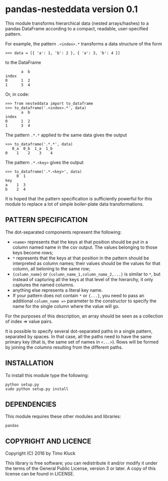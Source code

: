 pandas-nesteddata version 0.1
=============================

This module transforms hierarchical data (nested arrays/hashes) to
a pandas DataFrame according to a compact, readable, user-specified pattern.

For example, the pattern `.<index>.*` transforms a data structure
of the form

    >>> data = [{ 'a': 1, 'b': 2 }, { 'a': 3, 'b': 4 }]

to the DataFrame

           a  b
    index
    0      1  2
    1      3  4

Or, in code:

    >>> from nesteddata import to_dataframe
    >>> to_dataframe('.<index>.*', data)
           a  b
    index      
    0      1  2
    1      3  4

The pattern `.*.*` applied to the same data gives the output

    >>> to_dataframe('.*.*', data)
       0_a  0_b  1_a  1_b
    0    1    2    3    4

The pattern `.*.<key>` gives the output

    >>> to_dataframe('.*.<key>', data)
         0  1
    key      
    a    1  3
    b    2  4

It is hoped that the pattern specification is sufficiently powerful for this
module to replace a lot of simple boiler-plate data transformations.

PATTERN SPECIFICATION
---------------------

The dot-separated components represent the following:

- `<name>` represents that the keys at that position should be put in a column
  named name in the csv output. The values belonging to those keys become rows;
- `*` represents that the keys at that position in the pattern should be
  interpreted as column names; their values should be the values for that
  column, all beloning to the same row;
- `{column_name}` or `{column_name_1,column_name_2,...}` is similar to `*`, but
  instead of capturing all the keys at that level of the hierarchy, it only
  captures the named columns.
- anything else represents a literal key name.
- If your pattern does not contain `*` or `{...}`, you need to pass an
  additional `column_name =>` parameter to the constructor to specify the name
  for the single column where the value will go.

For the purposes of this description, an array should be seen as a collection
of index => value pairs.

It is possible to specify several dot-separated paths in a single pattern,
separated by spaces. In that case, all the paths need to have the same primary
key (that is, the same set of names in `<...>`). Rows will be formed by joining
the columns resulting from the different paths.


INSTALLATION
------------

To install this module type the following:

    python setup.py
    sudo python setup.py install

DEPENDENCIES
------------

This module requires these other modules and libraries:

    pandas

COPYRIGHT AND LICENCE
---------------------

Copyright (C) 2016 by Timo Kluck

This library is free software; you can redistribute it and/or modify
it under the terms of the General Public License, version 3 or later.
A copy of this license can be found in LICENSE.



